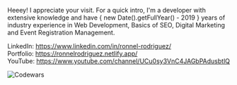 Heeey! I appreciate your visit. For a quick intro, I'm a developer with extensive knowledge and have { new Date().getFullYear() - 2019 } years of industry experience in Web Development, Basics of SEO, Digital Marketing and Event Registration Management.

LinkedIn:  https://www.linkedin.com/in/ronnel-rodriguez/ <br/>
Portfolio: https://ronnelrodriguez.netlify.app/ <br/>
YouTube:   https://www.youtube.com/channel/UCu0sy3VnC4JAGbPAdusbtlQ

<!---
lennorrodriguez08/lennorrodriguez08 is a ✨ special ✨ repository because its `README.md` (this file) appears on your GitHub profile.
You can click the Preview link to take a look at your changes.
--->
![Codewars](https://github.r2v.ch/codewars?user=lennorrodriguez08&name=true&hide_clan=true&top_languages=true)
